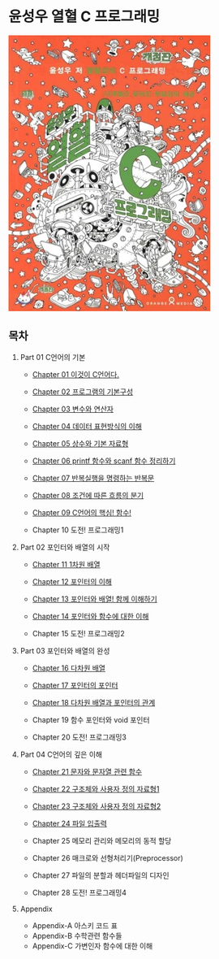 # 윤성우 열혈 C 프로그래밍

![](./img/cover.jpg)



## 목차

1. Part 01 C언어의 기본

   - [Chapter 01 이것이 C언어다.](./1-1.md)

   - [Chapter 02 프로그램의 기본구성](./1-2.md)

   - [Chapter 03 변수와 연산자](./1-3.md)

   - [Chapter 04 데이터 표현방식의 이해](./1-4.md)

   - [Chapter 05 상수와 기본 자료형](./1-5.md)

   - [Chapter 06 printf 함수와 scanf 함수 정리하기](./1-6.md)

   - [Chapter 07 반복실행을 명령하는 반복문](./1-7.md)

   - [Chapter 08 조건에 따른 흐름의 분기](./1-8.md)

   - [Chapter 09 C언어의 핵심! 함수!](./1-9.md)

   - Chapter 10 도전! 프로그래밍1

     

2. Part 02 포인터와 배열의 시작

   - [Chapter 11 1차원 배열](./2-1.md)

   - [Chapter 12 포인터의 이해](./2-2.md)

   - [Chapter 13 포인터와 배열! 함께 이해하기](./2-3.md)

   - [Chapter 14 포인터와 함수에 대한 이해](./2-4.md)

   - Chapter 15 도전! 프로그래밍2

     

3. Part 03 포인터와 배열의 완성

   - [Chapter 16 다차원 배열](./3-1.md)

   - [Chapter 17 포인터의 포인터](./3-2.md)

   - [Chapter 18 다차원 배열과 포인터의 관계](./3-3.md)

   - Chapter 19 함수 포인터와 void 포인터

   - Chapter 20 도전! 프로그래밍3

     

4. Part 04 C언어의 깊은 이해

   - [Chapter 21 문자와 문자열 관련 함수](./4-1.md)

   - [Chapter 22 구조체와 사용자 정의 자료형1](./4-2.md)

   - [Chapter 23 구조체와 사용자 정의 자료형2](./4-3.md)

   - [Chapter 24 파일 입출력](./4-4.md)

   - Chapter 25 메모리 관리와 메모리의 동적 할당

   - Chapter 26 매크로와 선형처리기(Preprocessor)

   - Chapter 27 파일의 분할과 헤더파일의 디자인

   - Chapter 28 도전! 프로그래밍4

     

5. Appendix

   - Appendix-A 아스키 코드 표
   - Appendix-B 수학관련 함수들
   - Appendix-C 가변인자 함수에 대한 이해
